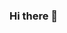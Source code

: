 ### Hi there 👋

<!--
**AdeleRoggia/AdeleRoggia** is a ✨ _special_ ✨ repository because its `README.md` (this file) appears on your GitHub profile.


